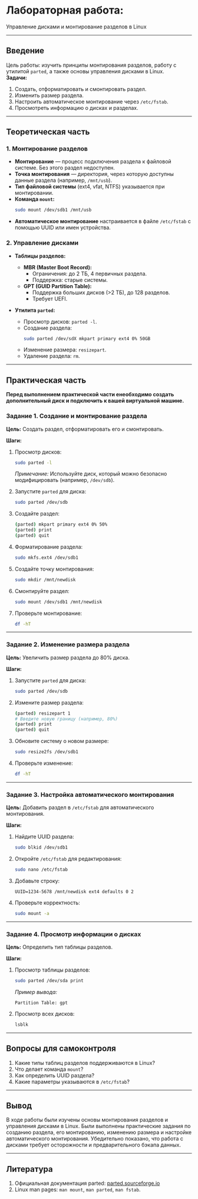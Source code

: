 # Лабораторная работа:
Управление дисками и монтирование разделов в Linux  

---

## Введение  
Цель работы: изучить принципы монтирования разделов, работу с утилитой `parted`, а также основы управления дисками в Linux.  
**Задачи:**  
1. Создать, отформатировать и смонтировать раздел.  
2. Изменить размер раздела.  
3. Настроить автоматическое монтирование через `/etc/fstab`.  
4. Просмотреть информацию о дисках и разделах.  

---

## Теоретическая часть  
### 1. Монтирование разделов  
- **Монтирование** — процесс подключения раздела к файловой системе. Без этого раздел недоступен.  
- **Точка монтирования** — директория, через которую доступны данные раздела (например, `/mnt/usb`).  
- **Тип файловой системы** (ext4, vfat, NTFS) указывается при монтировании.  
- **Команда `mount`:**  
  ```bash  
  sudo mount /dev/sdb1 /mnt/usb  
  ```  
- **Автоматическое монтирование** настраивается в файле `/etc/fstab` с помощью UUID или имен устройства.  

### 2. Управление дисками  
- **Таблицы разделов:**  
  - **MBR (Master Boot Record):**  
    - Ограничения: до 2 ТБ, 4 первичных раздела.  
    - Поддержка: старые системы.  
  - **GPT (GUID Partition Table):**  
    - Поддержка больших дисков (>2 ТБ), до 128 разделов.  
    - Требует UEFI.  

- **Утилита `parted`:**  
  - Просмотр дисков: `parted -l`.  
  - Создание раздела:  
    ```bash  
    sudo parted /dev/sdX mkpart primary ext4 0% 50GB  
    ```  
  - Изменение размера: `resizepart`.  
  - Удаление раздела: `rm`.  

---

## Практическая часть  

**Перед выполнением практической части енеобходимо создать дополнительный диск и подключить к вашей виртуальной машине.**
### Задание 1. Создание и монтирование раздела  
**Цель:** Создать раздел, отформатировать его и смонтировать.  

**Шаги:**  
1. Просмотр дисков:  
   ```bash  
   sudo parted -l  
   ```  
   *Примечание:* Используйте диск, который можно безопасно модифицировать (например, `/dev/sdb`).  

2. Запустите `parted` для диска:  
   ```bash  
   sudo parted /dev/sdb  
   ```  

3. Создайте раздел:  
   ```bash  
   (parted) mkpart primary ext4 0% 50%  
   (parted) print  
   (parted) quit  
   ```  

4. Форматирование раздела:  
   ```bash  
   sudo mkfs.ext4 /dev/sdb1  
   ```  

5. Создайте точку монтирования:  
   ```bash  
   sudo mkdir /mnt/newdisk  
   ```  

6. Смонтируйте раздел:  
   ```bash  
   sudo mount /dev/sdb1 /mnt/newdisk  
   ```  

7. Проверьте монтирование:  
   ```bash  
   df -hT  
   ```  

---

### Задание 2. Изменение размера раздела  
**Цель:** Увеличить размер раздела до 80% диска.  

**Шаги:**  
1. Запустите `parted` для диска:  
   ```bash  
   sudo parted /dev/sdb  
   ```  

2. Измените размер раздела:  
   ```bash  
   (parted) resizepart 1  
   # Введите новую границу (например, 80%)  
   (parted) print  
   (parted) quit  
   ```  

3. Обновите систему о новом размере:  
   ```bash  
   sudo resize2fs /dev/sdb1  
   ```  

4. Проверьте изменение:  
   ```bash  
   df -hT  
   ```  

---

### Задание 3. Настройка автоматического монтирования  
**Цель:** Добавить раздел в `/etc/fstab` для автоматического монтирования.  

**Шаги:**  
1. Найдите UUID раздела:  
   ```bash  
   sudo blkid /dev/sdb1  
   ```  

2. Откройте `/etc/fstab` для редактирования:  
   ```bash  
   sudo nano /etc/fstab  
   ```  

3. Добавьте строку:  
   ```  
   UUID=1234-5678 /mnt/newdisk ext4 defaults 0 2  
   ```  

4. Проверьте корректность:  
   ```bash  
   sudo mount -a  
   ```  

---

### Задание 4. Просмотр информации о дисках  
**Цель:** Определить тип таблицы разделов.  

**Шаги:**  
1. Просмотр таблицы разделов:  
   ```bash  
   sudo parted /dev/sda print  
   ```  
   *Пример вывода:*  
   ```
   Partition Table: gpt  
   ```  

2. Просмотр всех дисков:  
   ```bash  
   lsblk  
   ```  

---

## Вопросы для самоконтроля  
1. Какие типы таблиц разделов поддерживаются в Linux?  
2. Что делает команда `mount`?  
3. Как определить UUID раздела?  
4. Какие параметры указываются в `/etc/fstab`?  

---

## Вывод  
В ходе работы были изучены основы монтирования разделов и управления дисками в Linux. Были выполнены практические задания по созданию раздела, его монтированию, изменению размера и настройке автоматического монтирования. Убедительно показано, что работа с дисками требует осторожности и предварительного бэкапа данных.  

---

## Литература  
1. Официальная документация parted: [parted.sourceforge.io](https://www.gnu.org/software/parted/manual/html_node/index.html)  
2. Linux man pages: `man mount`, `man parted`, `man fstab`.  
